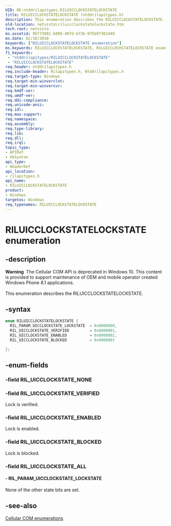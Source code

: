 ```yaml
---
UID: NE:ntddrilapitypes.RILUICCLOCKSTATELOCKSTATE
title: RILUICCLOCKSTATELOCKSTATE (ntddrilapitypes.h)
description: This enumeration describes the RILUICCLOCKSTATELOCKSTATE.
old-location: netvista\riluicclockstatelockstate.htm
tech.root: netvista
ms.assetid: 95f73081-b809-407d-b73b-975b97301449
ms.date: 02/16/2018
keywords: ["RILUICCLOCKSTATELOCKSTATE enumeration"]
ms.keywords: RILUICCLOCKSTATELOCKSTATE, RILUICCLOCKSTATELOCKSTATE enumeration [Network Drivers Starting with Windows Vista], RIL_PARAM_UICCLOCKSTATE_LOCKSTATE, RIL_UICCLOCKSTATE_BLOCKED, RIL_UICCLOCKSTATE_ENABLED, RIL_UICCLOCKSTATE_VERIFIED, netvista.riluicclockstatelockstate, rilapitypes/RILUICCLOCKSTATELOCKSTATE, rilapitypes/RIL_PARAM_UICCLOCKSTATE_LOCKSTATE, rilapitypes/RIL_UICCLOCKSTATE_BLOCKED, rilapitypes/RIL_UICCLOCKSTATE_ENABLED, rilapitypes/RIL_UICCLOCKSTATE_VERIFIED
f1_keywords:
 - "ntddrilapitypes/RILUICCLOCKSTATELOCKSTATE"
 - "RILUICCLOCKSTATELOCKSTATE"
req.header: ntddrilapitypes.h
req.include-header: Rilapitypes.h, Ntddrilapitypes.h
req.target-type: Windows
req.target-min-winverclnt:
req.target-min-winversvr:
req.kmdf-ver:
req.umdf-ver:
req.ddi-compliance:
req.unicode-ansi:
req.idl:
req.max-support:
req.namespace:
req.assembly:
req.type-library:
req.lib:
req.dll:
req.irql:
topic_type:
- APIRef
- kbSyntax
api_type:
- HeaderDef
api_location:
- rilapitypes.h
api_name:
- RILUICCLOCKSTATELOCKSTATE
product:
- Windows
targetos: Windows
req.typenames: RILUICCLOCKSTATELOCKSTATE
---
```


# RILUICCLOCKSTATELOCKSTATE enumeration


## -description


<div class="alert"><b>Warning</b>  The Cellular COM API is deprecated in Windows 10. This content is provided to support maintenance of OEM and mobile operator created Windows Phone 8.1 applications.</div><div> </div>This enumeration describes the RILUICCLOCKSTATELOCKSTATE.


## -syntax


```cpp
enum RILUICCLOCKSTATELOCKSTATE {
  RIL_PARAM_UICCLOCKSTATE_LOCKSTATE  = 0x0000000,
  RIL_UICCLOCKSTATE_VERIFIED         = 0x0000001,
  RIL_UICCLOCKSTATE_ENABLED          = 0x0000002,
  RIL_UICCLOCKSTATE_BLOCKED          = 0x0000003

};
```


## -enum-fields




### -field RIL_UICCLOCKSTATE_NONE


### -field RIL_UICCLOCKSTATE_VERIFIED

Lock is verified.


### -field RIL_UICCLOCKSTATE_ENABLED

Lock is enabled.


### -field RIL_UICCLOCKSTATE_BLOCKED

Lock is blocked.


### -field RIL_UICCLOCKSTATE_ALL




#### - RIL_PARAM_UICCLOCKSTATE_LOCKSTATE

None of the other state bits are set.


## -see-also

<a href="https://docs.microsoft.com/previous-versions/windows/hardware/cellular/dn946509(v=vs.85)">Cellular COM enumerations</a>



 

 


